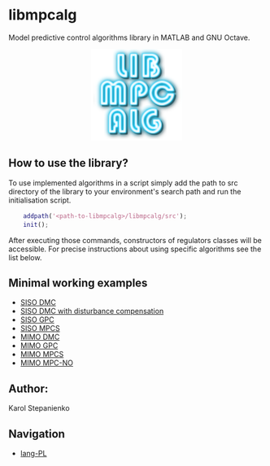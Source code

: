 # libmpcalg
Model predictive control algorithms library in MATLAB and GNU Octave.

<p align="center">
  <img src="./doc/img/libmpcalg_logo.png"  alt="libmpcalg's logo"/>
</p>

## How to use the library?
To use implemented algorithms in a script simply add the path to src directory
of the library to your environment's search path and run the initialisation
script.
```MATLAB
    addpath('<path-to-libmpcalg>/libmpcalg/src');
    init();
```
After executing those commands, constructors of regulators classes will be
accessible. For precise instructions about using specific algorithms see the
list below.

## Minimal working examples
- [SISO DMC](mwe/mweSISO_DMC.m)
- [SISO DMC with disturbance compensation](mwe/mweSISO_DMC_Disturbance.m)
- [SISO GPC](mwe/mweSISO_GPC.m)
- [SISO MPCS](mwe/mweSISO_MPCS.m)
- [MIMO DMC](mwe/mweMIMO_DMC.m)
- [MIMO GPC](mwe/mweMIMO_GPC.m)
- [MIMO MPCS](mwe/mweMIMO_MPCS.m)
- [MIMO MPC-NO](mwe/mweMIMO_MPCNO.m)

## Author:
Karol Stepanienko

## Navigation
- [lang-PL](./doc/README-PL.md)
